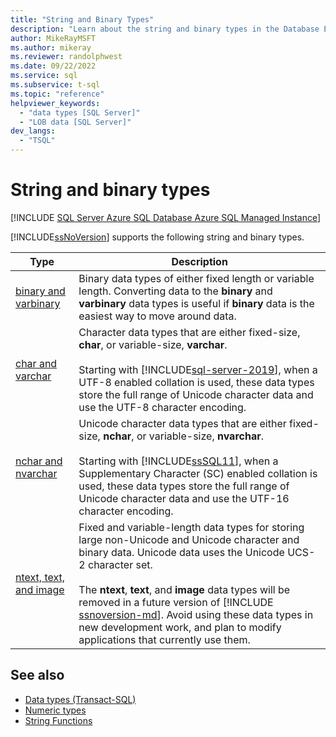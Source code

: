 ```yaml
---
title: "String and Binary Types"
description: "Learn about the string and binary types in the Database Engine, including binary, varbinary, char, nchar, varchar, and nvarchar."
author: MikeRayMSFT
ms.author: mikeray
ms.reviewer: randolphwest
ms.date: 09/22/2022
ms.service: sql
ms.subservice: t-sql
ms.topic: "reference"
helpviewer_keywords:
  - "data types [SQL Server]"
  - "LOB data [SQL Server]"
dev_langs:
  - "TSQL"
---
```

# String and binary types

[!INCLUDE [SQL Server Azure SQL Database Azure SQL Managed Instance](../../includes/applies-to-version/sql-asdb-asdbmi.md)]

[!INCLUDE[ssNoVersion](../../includes/ssnoversion-md.md)] supports the following string and binary types.

|Type|Description|
|---|---|
|[binary and varbinary](../../t-sql/data-types/binary-and-varbinary-transact-sql.md)|Binary data types of either fixed length or variable length. Converting data to the **binary** and **varbinary** data types is useful if **binary** data is the easiest way to move around data.|
|[char and varchar](../../t-sql/data-types/char-and-varchar-transact-sql.md)|Character data types that are either fixed-size, **char**, or variable-size, **varchar**.<br /><br />Starting with [!INCLUDE[sql-server-2019](../../includes/sssql19-md.md)], when a UTF-8 enabled collation is used, these data types store the full range of Unicode character data and use the UTF-8 character encoding.|
|[nchar and nvarchar](../../t-sql/data-types/nchar-and-nvarchar-transact-sql.md)|Unicode character data types that are either fixed-size, **nchar**, or variable-size, **nvarchar**.<br /><br />Starting with [!INCLUDE[ssSQL11](../../includes/sssql11-md.md)], when a Supplementary Character (SC) enabled collation is used, these data types store the full range of Unicode character data and use the UTF-16 character encoding.|
|[ntext, text, and image](../../t-sql/data-types/ntext-text-and-image-transact-sql.md)|Fixed and variable-length data types for storing large non-Unicode and Unicode character and binary data. Unicode data uses the Unicode UCS-2 character set.<br /><br />The **ntext**, **text**, and **image** data types will be removed in a future version of [!INCLUDE [ssnoversion-md](../../includes/ssnoversion-md.md)]. Avoid using these data types in new development work, and plan to modify applications that currently use them.|

## See also

- [Data types (Transact-SQL)](data-types-transact-sql.md)
- [Numeric types](numeric-types.md)
- [String Functions](../../odbc/reference/appendixes/string-functions.md)